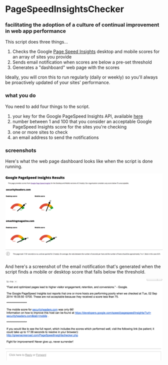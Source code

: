 # PageSpeedInsightsChecker



### facilitating the adoption of a culture of continual improvement in web app performance

This script does three things...

1. Checks the Google [Page Speed Insights](https://developers.google.com/speed/pagespeed/insights/) desktop and mobile scores for an array of sites you provide
2. Sends email notification when scores are below a pre-set threshold
3. Generates a "dashboard" web page with the scores

Ideally, you will cron this to run regularly (daily or weekly) so you'll always be proactively updated of your sites' performance.

### what you do

You need to add four things to the script.

1. your key for the Google PageSpeed Insights API, available [here](https://developers.google.com/speed/docs/insights/v1/getting_started)
2. number between 1 and 100 that you consider an acceptable Google PageSpeed Insights score for the sites you're checking
3. one or more sites to check
4. an email address to send the notifications


### screenshots

Here's what the web page dashboard looks like when the script is done running.

![example of PageSpeedInsightsChecker dashboard](https://github.com/cqueern/PageSpeedInsightsChecker/blob/master/PSIC-dashboard-example.png)

And here's a screenshot of the email notification that's generated when the script finds a mobile or desktop score that falls below the threshold.

![example of PageSpeedInsightsChecker email notification](https://github.com/cqueern/PageSpeedInsightsChecker/blob/master/PSIC-email-notification-example.png)


